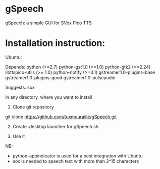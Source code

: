 gSpeech
=======

gSpeech: a simple GUI for SVox Pico TTS


Installation instruction:
=========================

Ubuntu:

Depends: python (>=2.7) python-gst1.0 (>=1.0) python-gtk2 (>=2.24) libttspico-utils (>= 1.0) python-notify (>=0.1) gstreamer1.0-plugins-base gstreamer1.0-plugins-good gstreamer1.0-pulseaudio

Suggests: sox


In any directory, where you want to install

1) Clone git repository

git clone https://github.com/tuxmouraille/gSpeech.git

2) Create .desktop launcher for gSpeech.sh

3) Use it


NB:
- python-appindicator is used for a best integration with Ubuntu
- sox is needed to speech text with more than 2^15 characters
